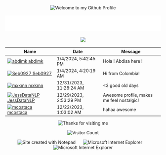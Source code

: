 <!-- "Hero" Header -->
<div align="center">
  <img src="https://github.com/cprite/cpriteTest/blob/master/images/welcome.png?raw=true" style="max-width: 100%;" alt="Welcome to my Github Profile" />
  <br />
  <br />
  <img height="50" alt="My Name is Nikolay and I like Python" src="images/personal_note.svg" />
  <br />
  <br />

</div>

<div align="center">
<a href="https://github.com/cprite/cpriteTest/issues/"><img src="images/guestbook.svg"></a> 
</div>

<!-- Guestbook -->
| Name | Date | Message |
|---|---|---|
| <a href="https://github.com/abdimk"><img width="24" src="https://avatars.githubusercontent.com/u/63399762?s=24&u=f4dff723bcd106c8783632c571d43ee9392d0be4&v=4" alt="abdimk" /> abdimk</a> |1/4/2024, 5:42:45 PM|Hola ! Abdisa here !|
| <a href="https://github.com/Seb0927"><img width="24" src="https://avatars.githubusercontent.com/u/83418390?s=24&u=98d377ec72ba313284a5831813150d99fac110d4&v=4" alt="Seb0927" /> Seb0927</a> |1/4/2024, 4:20:19 AM|Hi from Colombia!|
| <a href="https://github.com/mxkmn"><img width="24" src="https://avatars.githubusercontent.com/u/75564533?s=24&u=211dc75e7e4c4d4dbde1902bdde7e0bf6c399c97&v=4" alt="mxkmn" /> mxkmn</a> |12/31/2023, 11:28:24 AM|<3 good old days|
| <a href="https://github.com/JessDataNLP"><img width="24" src="https://avatars.githubusercontent.com/u/58152169?s=24&u=12bd1396752b64573fc6e902bfde385a8b5e6a5e&v=4" alt="JessDataNLP" /> JessDataNLP</a> |12/29/2023, 2:53:29 PM|Awesome profile, makes me feel nostalgic!|
| <a href="https://github.com/mcostaca"><img width="24" src="https://avatars.githubusercontent.com/u/57239658?s=24&u=d0081ef8328e9f464a1f66090a112b293b99672f&v=4" alt="mcostaca" /> mcostaca</a> |12/22/2023, 1:03:02 AM|hahaa awesome|
<!-- /Guestbook -->

<!-- Footer -->

<div align="center">

<img height="120" alt="Thanks for visiting me" width="100%" src="https://raw.githubusercontent.com/cprite/cpriteTest/master/images/marquee.svg" />
<br />

![Visitor Count](https://profile-counter.glitch.me/brunnerlivio/count.svg)


<img src="https://raw.githubusercontent.com/cprite/cpriteTest/master/images/notepad.gif" alt="Site created with Notepad" height="30" />
<!-- "margin-right: whatever;" -->
<span>&nbsp;&nbsp;&nbsp;&nbsp;</span>  
<img src="https://raw.githubusercontent.com/cprite/cpriteTest/master/images/ie_logo.gif" alt="Microsoft Internet Explorer" />
<span>&nbsp;&nbsp;&nbsp;&nbsp;</span>  
<img src="https://raw.githubusercontent.com/cprite/cpriteTest/master/images/noframes.gif" alt="Microsoft Internet Explorer" />

</div>
